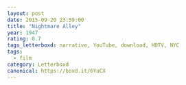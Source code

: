 ```yaml
---
layout: post 
date: 2015-09-20 23:59:00
title: "Nightmare Alley"
year: 1947
rating: 0.7
tags_letterboxd: narrative, YouTube, download, HDTV, NYC
tags:
  - film
category: Letterboxd
canonical: https://boxd.it/6YuCX
---
```

